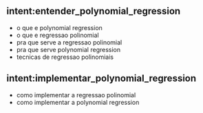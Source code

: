 ## intent:entender_polynomial_regression

- o que e polynomial regression
- o que e regressao polinomial
- pra que serve a regressao polinomial
- pra que serve polynomial regression
- tecnicas de regressao polinomiais

## intent:implementar_polynomial_regression

- como implementar a regressao polinomial
- como implementar a polynomial regression
